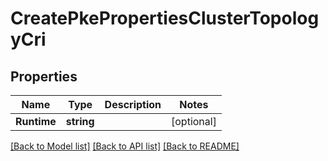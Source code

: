 # CreatePkePropertiesClusterTopologyCri

## Properties
Name | Type | Description | Notes
------------ | ------------- | ------------- | -------------
**Runtime** | **string** |  | [optional] 

[[Back to Model list]](../README.md#documentation-for-models) [[Back to API list]](../README.md#documentation-for-api-endpoints) [[Back to README]](../README.md)


